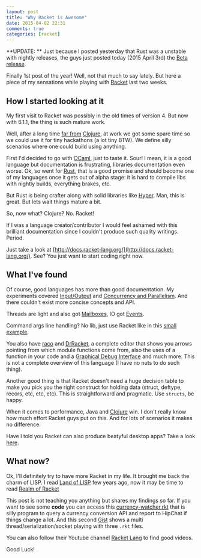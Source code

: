 ```yaml
---
layout: post
title: "Why Racket is Awesome"
date: 2015-04-02 22:31
comments: true
categories: [racket]
---
```


**UPDATE: ** Just because I posted yesterday that Rust was a unstable with nightly releases, the guys just posted today (2015 April 3rd) the [Beta release](http://blog.rust-lang.org/2015/04/03/Rust-1.0-beta.html).

Finally 1st post of the year! Well, not that much to say lately. But here a piece of my sensations while playing with [Racket](http://racket-lang.org/) last two weeks.

How I started looking at it
----

My first visit to Racket was possibly in the old times of version 4. But now with 6.1.1, the thing is such mature work.

Well, after a long time [far from](http://www.reddit.com/r/Clojure/comments/2r63gt/why_did_you_stop_using_clojure/cnkez0i) [Clojure](http://clojure.org/), at work we got some spare time so we could use it for tiny hackathons (a lot tiny BTW). We define silly scenarios where one could build using anything.

First I'd decided to go with [OCaml](https://ocaml.org/), just to taste it. Sour! I mean, it is a good language but documentation is frustrating, libraries documentation even worse. Ok, so went for [Rust](http://www.rust-lang.org/), that is a good promise and should become one of my languages once it gets out of alpha stage: it is hard to compile libs with nightly builds, everything brakes, etc.

But Rust is being crafter along with solid libraries like [Hyper](http://hyperium.github.io/hyper/hyper/index.html). Man, this is great. But lets wait things mature a bit.

So, now what? Clojure? No. Racket!

If I was a language creator/contributor I would feel ashamed with this brilliant documentation since I couldn't produce such quality writings. Period.

Just take a look at [http://docs.racket-lang.org/](http://docs.racket-lang.org/). See? You just want to start coding right now.

What I've found
---

Of course, good languages has more than good documentation. My experiments covered [Input/Output](http://docs.racket-lang.org/reference/input-and-output.html) and [Concurrency and Parallelism](http://docs.racket-lang.org/reference/concurrency.html). And there couldn't exist more concise concepts and API.

Threads are light and also got [Mailboxes](http://docs.racket-lang.org/reference/threads.html#%28part._threadmbox%29), IO got [Events](http://docs.racket-lang.org/reference/port-lib.html#%28part._.Port_.Events%29).

Command args line handling? No lib, just use Racket like in this [small example](https://gist.github.com/paulosuzart/4c730a14ff9b3fff6fac#file-guess-server-rkt-L73).

You also have [raco](http://docs.racket-lang.org/guide/cmdline-tools.html#%28part._compile%29) and [DrRacket](http://docs.racket-lang.org/drracket/index.html), a complete editor that shows you arrows pointing from which module functions come from, also the uses of a function in your code and a [Graphical Debug Interface](http://docs.racket-lang.org/drracket/debugger.html) and much more. This is not a complete overview of this language (I have no nuts to do such thing).

Another good thing is that Racket doesn't need a huge decision table to make you pick you the right construct for holding data (struct, deftype, recors, etc, etc, etc). This is straightforward and pragmatic. Use `structs`, be happy.

When it comes to performance, Java and [Clojure](http://benchmarksgame.alioth.debian.org/u64/compare.php?lang=clojure&lang2=racket) win. I don't really know how much effort Racket guys put on this. And for lots of scenarios it makes no difference.

Have I told you Racket can also produce beatyful desktop apps? Take a look [here](http://docs.racket-lang.org/gui/index.html).

What now?
---

Ok, I'll definitely try to have more Racket in my life. It brought me back the charm of LISP. I read [Land of LISP](http://www.amazon.com/Land-Lisp-Learn-Program-Game/dp/1593272812/ref=sr_1_1?s=books&ie=UTF8&qid=1428021425&sr=1-1&keywords=land+of+lisp) few years ago, now it may be time to read [Realm of Racket](http://www.amazon.com/dp/1593274912/ref=cm_sw_su_dp)

This post is not teaching you anything but shares my findings so far. If you want to see some **code** you can access this [currency-watcher.rkt](https://gist.github.com/paulosuzart/96197abdbf68b078545c) that is silly program to query a currency conversion API and report to HipChat if things change a lot. And this second [Gist](https://gist.github.com/paulosuzart/4c730a14ff9b3fff6fac) shows a multi thread/serialization/socket playing with three `.rkt` files.

You can also follow their Youtube channel [Racket Lang](https://www.youtube.com/channel/UC8uSLYDanXDnP9Yn8UrTNzQ) to find good videos.

Good Luck!
